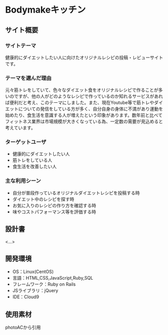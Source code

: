 # Bodymakeキッチン

## サイト概要
### サイトテーマ
健康的にダイエットしたい人に向けたオリジナルレシピの投稿・レビューサイトです。

### テーマを選んだ理由
元々筋トレをしていて、色々なダイエット食をオリジナルレシピで作ることが多いのですが、他の人がどのようなレシピで作っているのか知れるサービスがあれば便利だと考え、このテーマにしました。また、現在Youtube等で筋トレやダイエットについての発信をしている方が多く、自分自身の身体に不満があり運動を始めたり、食生活を意識する人が増えたという印象があります。数年前と比べてフィットネス業界は市場規模が大きくなっている為、一定数の需要が見込めると考えています。

### ターゲットユーザ
- 健康的にダイエットしたい人
- 筋トレをしている人
- 食生活を改善したい人

### 主な利用シーン
- 自分が普段作っているオリジナルダイエットレシピを投稿する時
- ダイエット中のレシピを探す時
- お気に入りのレシピの作り方を確認する時
- 味やコストパフォーマンス等を評価する時

## 設計書
<...>

## 開発環境
- OS：Linux(CentOS)
- 言語：HTML,CSS,JavaScript,Ruby,SQL
- フレームワーク：Ruby on Rails
- JSライブラリ：jQuery
- IDE：Cloud9

## 使用素材
photoACから引用